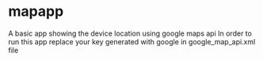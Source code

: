 # mapapp
A basic app showing the device location using google maps api
In order to run this app replace your key generated with google in google_map_api.xml file
